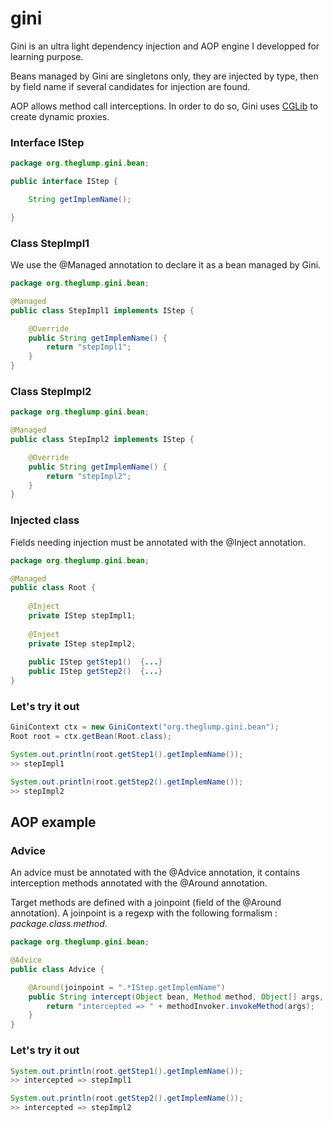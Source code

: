 # gini
Gini is an ultra light dependency injection and AOP engine I developped for learning purpose.

Beans managed by Gini are singletons only, they are injected by type, then by field name if several candidates for injection are found.

AOP allows method call interceptions. In order to do so, Gini uses [CGLib](https://github.com/cglib/cglib) to create dynamic proxies.

###  Interface IStep
```java
package org.theglump.gini.bean;

public interface IStep {

	String getImplemName();

}
```
###  Class StepImpl1

We use the @Managed annotation to declare it as a bean managed by Gini.

```java
package org.theglump.gini.bean;

@Managed
public class StepImpl1 implements IStep {

	@Override
	public String getImplemName() {
		return "stepImpl1";
	}
}
```

###  Class StepImpl2

```java
package org.theglump.gini.bean;

@Managed
public class StepImpl2 implements IStep {

	@Override
	public String getImplemName() {
		return "stepImpl2";
	}
}
```

###  Injected class

Fields needing injection must be annotated with the @Inject annotation.

```java
package org.theglump.gini.bean;

@Managed
public class Root {
	
	@Inject
	private IStep stepImpl1;
	
	@Inject
	private IStep stepImpl2;
	
	public IStep getStep1()  {...}
	public IStep getStep2()  {...}
}
```

###  Let's try it out

```java
GiniContext ctx = new GiniContext("org.theglump.gini.bean");
Root root = ctx.getBean(Root.class);

System.out.println(root.getStep1().getImplemName());
>> stepImpl1

System.out.println(root.getStep2().getImplemName());
>> stepImpl2
```

## AOP example

###  Advice

An advice must be annotated with the @Advice annotation, it contains interception methods annotated with the @Around annotation.

Target methods are defined with a joinpoint (field of the @Around annotation). A joinpoint is a regexp with the following formalism : *package.class.method*.

```java
package org.theglump.gini.bean;

@Advice
public class Advice {

	@Around(joinpoint = ".*IStep.getImplemName")
	public String intercept(Object bean, Method method, Object[] args, MethodInvoker methodInvoker) {
		return "intercepted => " + methodInvoker.invokeMethod(args);
	}
}
```

###  Let's try it out

```java
System.out.println(root.getStep1().getImplemName());
>> intercepted => stepImpl1

System.out.println(root.getStep2().getImplemName());
>> intercepted => stepImpl2
```
